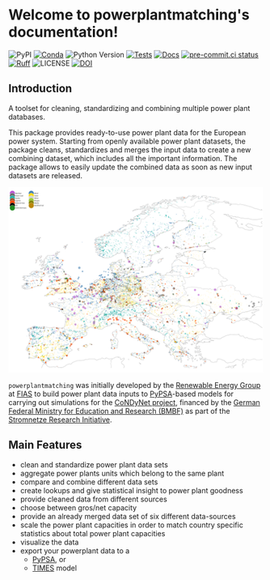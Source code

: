 # Welcome to powerplantmatching's documentation!

![PyPI](https://img.shields.io/pypi/v/powerplantmatching.svg)
[![Conda](https://img.shields.io/conda/vn/conda-forge/powerplantmatching.svg)](https://anaconda.org/conda-forge/powerplantmatching)
![Python Version](https://img.shields.io/python/required-version-toml?tomlFilePath=https%3A%2F%2Fraw.githubusercontent.com%2FPyPSA%2Fpowerplantmatching%2Fmaster%2Fpyproject.toml)
[![Tests](https://github.com/PyPSA/powerplantmatching/actions/workflows/test.yml/badge.svg)](https://github.com/PyPSA/powerplantmatching/actions/workflows/test.yml)
[![Docs](https://readthedocs.org/projects/powerplantmatching/badge/?version=latest)](https://powerplantmatching.readthedocs.io/en/latest/)
[![pre-commit.ci status](https://results.pre-commit.ci/badge/github/PyPSA/powerplantmatching/master.svg)](https://results.pre-commit.ci/latest/github/PyPSA/powerplantmatching/master)
[![Ruff](https://img.shields.io/endpoint?url=https://raw.githubusercontent.com/astral-sh/ruff/main/assets/badge/v2.json)](https://github.com/astral-sh/ruff)
![LICENSE](https://img.shields.io/pypi/l/powerplantmatching.svg)
[![DOI](https://zenodo.org/badge/DOI/10.5281/zenodo.3358985.svg)](https://zenodo.org/record/3358985#.XUReFPxS_MU)

## Introduction

A toolset for cleaning, standardizing and combining multiple power plant
databases.

This package provides ready-to-use power plant data for the European
power system. Starting from openly available power plant datasets, the
package cleans, standardizes and merges the input data to create a new
combining dataset, which includes all the important information. The
package allows to easily update the combined data as soon as new input
datasets are released.

![Map of power plants in Europe](assets/images/powerplants.png)

`powerplantmatching` was initially developed by the [Renewable Energy Group](https://fias.uni-frankfurt.de/physics/schramm/complex-renewable-energy-networks/) at [FIAS](https://fias.uni-frankfurt.de/) to build power plant data inputs to [PyPSA](http://www.pypsa.org/)-based models for carrying out simulations for the [CoNDyNet project](http://condynet.de/), financed by the [German Federal Ministry for Education and Research (BMBF)](https://www.bmbf.de/en/) as part of the [Stromnetze Research Initiative](http://forschung-stromnetze.info/projekte/grundlagen-und-konzepte-fuer-effiziente-dezentrale-stromnetze/).

## Main Features

- clean and standardize power plant data sets
- aggregate power plants units which belong to the same plant
- compare and combine different data sets
- create lookups and give statistical insight to power plant goodness
- provide cleaned data from different sources
- choose between gros/net capacity
- provide an already merged data set of six different data-sources
- scale the power plant capacities in order to match country specific
  statistics about total power plant capacities
- visualize the data
- export your powerplant data to a
    - [PyPSA](https://github.com/PyPSA/PyPSA), or
    - [TIMES](https://iea-etsap.org/index.php/etsap-tools/model-generators/times) model

